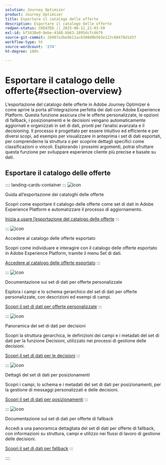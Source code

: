```yaml
---
solution: Journey Optimizer
product: Journey Optimizer
title: Esportare il catalogo delle offerte
description: Esportare il catalogo delle offerte
redpen-status: CREATED_||_2025-08-11_21-03-50
exl-id: b73438e0-8ebe-4188-bb63-1095dcfc4679
source-git-commit: 2b907a3be8b11ac6308d0b563e122c88478d1d37
workflow-type: ht
source-wordcount: '274'
ht-degree: 100%

---
```


# Esportare il catalogo delle offerte{#section-overview}

L’esportazione del catalogo delle offerte in Adobe Journey Optimizer è come aprire la porta all’integrazione perfetta dei dati con Adobe Experience Platform. Questa funzione assicura che le offerte personalizzate, le opzioni di fallback, i posizionamenti e le decisioni vengano automaticamente aggiornati e organizzati in set di dati, pronti per l’analisi avanzata e il decisioning. Il processo è progettato per essere intuitivo ed efficiente e per diversi scopi, ad esempio per visualizzare in anteprima i set di dati esportati, per comprenderne la struttura o per scoprire dettagli specifici come classificazioni o vincoli. Esplorando i prossimi argomenti, potrai sfruttare questa funzione per sviluppare esperienze cliente più precise e basate su dati.

## Esportare il catalogo delle offerte

:::: landing-cards-container
:::
![icon](https://cdn.experienceleague.adobe.com/icons/circle-play.svg)

Guida all’esportazione dei cataloghi delle offerte

Scopri come esportare il catalogo delle offerte come set di dati in Adobe Experience Platform e automatizzare il processo di aggiornamento.

[Inizia a usare l’esportazione del catalogo delle offerte](../using/offers/export-catalog/get-started-export.md)
:::

:::
![icon](https://cdn.experienceleague.adobe.com/icons/list-check.svg)

Accedere al catalogo delle offerte esportato

Scopri come individuare e interagire con il catalogo delle offerte esportato in Adobe Experience Platform, tramite il menu Set di dati.

[Accedere al catalogo delle offerte esportato](../using/offers/export-catalog/access-dataset.md)
:::

:::
![icon](https://cdn.experienceleague.adobe.com/icons/code-branch.svg)

Documentazione sui set di dati per offerte personalizzate

Esplora i campi e lo schema gerarchico del set di dati per offerte personalizzate, con descrizioni ed esempi di campi.

[Scopri il set di dati per offerte personalizzate](../using/offers/export-catalog/export-offers.md)
:::

:::
![icon](https://cdn.experienceleague.adobe.com/icons/code-branch.svg)

Panoramica del set di dati per decisioni

Scopri la struttura gerarchica, le definizioni dei campi e i metadati del set di dati per la funzione Decisioni, utilizzato nei processi di gestione delle decisioni.

[Scopri il set di dati per le decisioni](../using/offers/export-catalog/export-decisions.md)
:::

:::
![icon](https://cdn.experienceleague.adobe.com/icons/puzzle-piece.svg)

Dettagli del set di dati per posizionamenti

Scopri i campi, lo schema e i metadati del set di dati per posizionamenti, per la gestione di messaggi personalizzati e delle decisioni.

[Scopri il set di dati per posizionamenti](../using/offers/export-catalog/export-placements.md)
:::

:::
![icon](https://cdn.experienceleague.adobe.com/icons/puzzle-piece.svg)

Documentazione sul set di dati per offerte di fallback

Accedi a una panoramica dettagliata del set di dati per offerte di fallback, con informazioni su struttura, campi e utilizzo nei flussi di lavoro di gestione delle decisioni.

[Scopri il set di dati per fallback](../using/offers/export-catalog/export-fallback.md)
:::

::::
